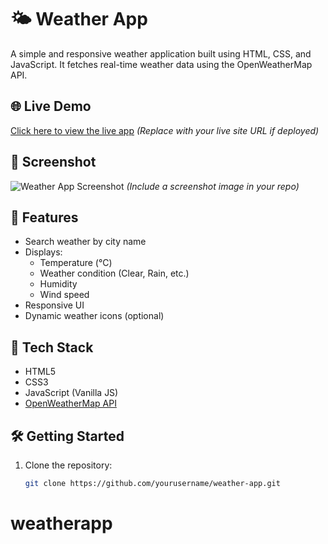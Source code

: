 # 🌤️ Weather App

A simple and responsive weather application built using HTML, CSS, and JavaScript. It fetches real-time weather data using the OpenWeatherMap API.

## 🌐 Live Demo

[Click here to view the live app](https://adorable-nougat-61bd66.netlify.app) *(Replace with your live site URL if deployed)*

## 📸 Screenshot

![Weather App Screenshot](screenshot.png) *(Include a screenshot image in your repo)*

## 🚀 Features

- Search weather by city name
- Displays:
  - Temperature (°C)
  - Weather condition (Clear, Rain, etc.)
  - Humidity
  - Wind speed
- Responsive UI
- Dynamic weather icons (optional)

## 🔧 Tech Stack

- HTML5
- CSS3
- JavaScript (Vanilla JS)
- [OpenWeatherMap API](https://openweathermap.org/api)

## 🛠️ Getting Started

1. Clone the repository:
   ```bash
   git clone https://github.com/yourusername/weather-app.git
# weatherapp
